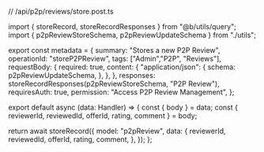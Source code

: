 // /api/p2p/reviews/store.post.ts

import { storeRecord, storeRecordResponses } from "@b/utils/query";
import { p2pReviewStoreSchema, p2pReviewUpdateSchema } from "./utils";

export const metadata = {
  summary: "Stores a new P2P Review",
  operationId: "storeP2PReview",
  tags: ["Admin","P2P", "Reviews"],
  requestBody: {
    required: true,
    content: {
      "application/json": {
        schema: p2pReviewUpdateSchema,
      },
    },
  },
  responses: storeRecordResponses(p2pReviewStoreSchema, "P2P Review"),
  requiresAuth: true,
  permission: "Access P2P Review Management",
};

export default async (data: Handler) => {
  const { body } = data;
  const { reviewerId, reviewedId, offerId, rating, comment } = body;

  return await storeRecord({
    model: "p2pReview",
    data: {
      reviewerId,
      reviewedId,
      offerId,
      rating,
      comment,
    },
  });
};
